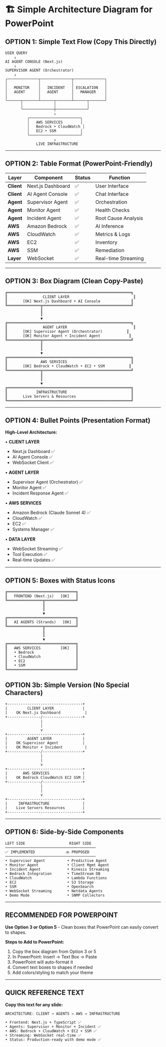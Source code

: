 # 🏗️ Simple Architecture Diagram for PowerPoint

## OPTION 1: Simple Text Flow (Copy This Directly)

```
USER QUERY
    ↓
AI AGENT CONSOLE (Next.js)
    ↓
SUPERVISOR AGENT (Orchestrator)
    ↓
┌──────────────┬──────────────┬──────────────┐
│              │              │              │
│   MONITOR    │   INCIDENT   │ ESCALATION   │
│   AGENT      │   AGENT      │   MANAGER    │
│              │              │              │
└──────┬───────┴──────┬───────┴──────┬───────┘
       │              │              │
       └──────────────┼──────────────┘
                      ↓
          ┌───────────────────────┐
          │   AWS SERVICES        │
          │   Bedrock • CloudWatch │
          │   EC2 • SSM           │
          └───────────────────────┘
                      ↓
              LIVE INFRASTRUCTURE
```

---

## OPTION 2: Table Format (PowerPoint-Friendly)

| Layer | Component | Status | Function |
|-------|-----------|--------|----------|
| **Client** | Next.js Dashboard | ✅ | User Interface |
| **Client** | AI Agent Console | ✅ | Chat Interface |
| **Agent** | Supervisor Agent | ✅ | Orchestration |
| **Agent** | Monitor Agent | ✅ | Health Checks |
| **Agent** | Incident Agent | ✅ | Root Cause Analysis |
| **AWS** | Amazon Bedrock | ✅ | AI Inference |
| **AWS** | CloudWatch | ✅ | Metrics & Logs |
| **AWS** | EC2 | ✅ | Inventory |
| **AWS** | SSM | ✅ | Remediation |
| **Layer** | WebSocket | ✅ | Real-time Streaming |

---

## OPTION 3: Box Diagram (Clean Copy-Paste)

```
╔════════════════════════════════════════════════════════╗
║                CLIENT LAYER                             ║
║       [OK] Next.js Dashboard + AI Console              ║
╚═══════════════╦════════════════════════════════════════╝
                ║
                ║
                ▼
╔════════════════════════════════════════════════════════╗
║                AGENT LAYER                              ║
║       [OK] Supervisor Agent (Orchestrator)           ║
║       [OK] Monitor Agent + Incident Agent             ║
╚═══════════════╦════════════════════════════════════════╝
                ║
                ║
                ▼
╔════════════════════════════════════════════════════════╗
║               AWS SERVICES                             ║
║       [OK] Bedrock • CloudWatch • EC2 • SSM           ║
╚═══════════════╦════════════════════════════════════════╝
                ║
                ║
                ▼
╔════════════════════════════════════════════════════════╗
║             INFRASTRUCTURE                             ║
║       Live Servers & Resources                         ║
╚════════════════════════════════════════════════════════╝
```

---

## OPTION 4: Bullet Points (Presentation Format)

**High-Level Architecture:**

• **CLIENT LAYER**
  - Next.js Dashboard ✅
  - AI Agent Console ✅
  - WebSocket Client ✅

• **AGENT LAYER**
  - Supervisor Agent (Orchestrator) ✅
  - Monitor Agent ✅
  - Incident Response Agent ✅

• **AWS SERVICES**
  - Amazon Bedrock (Claude Sonnet 4) ✅
  - CloudWatch ✅
  - EC2 ✅
  - Systems Manager ✅

• **DATA LAYER**
  - WebSocket Streaming ✅
  - Tool Execution ✅
  - Real-time Updates ✅

---

## OPTION 5: Boxes with Status Icons

```
╔═══════════════════════════════╗
║   FRONTEND (Next.js)   [OK]   ║
╚════════════════╦══════════════╝
                 ║
                 ║
                 ▼
╔═══════════════════════════════╗
║   AI AGENTS (Strands)   [OK]  ║
╚════════════════╦══════════════╝
                 ║
                 ║
                 ▼
╔═══════════════════════════════╗
║   AWS SERVICES         [OK]   ║
║   • Bedrock                   ║
║   • CloudWatch                ║
║   • EC2                       ║
║   • SSM                       ║
╚═══════════════════════════════╝
```

## OPTION 3b: Simple Version (No Special Characters)

```
+----------------------------------+
|         CLIENT LAYER             |
|    OK Next.js Dashboard           |
+---------------/------------------+
                |
                |
                v
+----------------------------------+
|         AGENT LAYER              |
|    OK Supervisor Agent           |
|    OK Monitor + Incident          |
+---------------/------------------+
                |
                |
                v
+----------------------------------+
|       AWS SERVICES               |
|    OK Bedrock CloudWatch EC2 SSM |
+---------------/------------------+
                |
                |
                v
+----------------------------------+
|     INFRASTRUCTURE               |
|    Live Servers Resources        |
+----------------------------------+
```

---

## OPTION 6: Side-by-Side Components

```
LEFT SIDE                    RIGHT SIDE
─────────────────────────────────────────
✅ IMPLEMENTED              🔜 PROPOSED
─────────────────────────────────────────
• Supervisor Agent          • Predictive Agent
• Monitor Agent             • Client Mgmt Agent
• Incident Agent            • Kinesis Streaming
• Bedrock Integration       • TimeStream DB
• CloudWatch                • Lambda Functions
• EC2                       • S3 Storage
• SSM                       • OpenSearch
• WebSocket Streaming       • Netdata Agents
• Demo Mode                 • SNMP Collectors
```

---

## RECOMMENDED FOR POWERPOINT

**Use Option 3 or Option 5** - Clean boxes that PowerPoint can easily convert to shapes.

**Steps to Add to PowerPoint:**
1. Copy the box diagram from Option 3 or 5
2. In PowerPoint: Insert → Text Box → Paste
3. PowerPoint will auto-format it
4. Convert text boxes to shapes if needed
5. Add colors/styling to match your theme

---

## QUICK REFERENCE TEXT

**Copy this text for any slide:**

```
ARCHITECTURE: CLIENT → AGENTS → AWS → INFRASTRUCTURE

• Frontend: Next.js + TypeScript ✅
• Agents: Supervisor + Monitor + Incident ✅
• AWS: Bedrock + CloudWatch + EC2 + SSM ✅
• Streaming: WebSocket real-time ✅
• Status: Production-ready with demo mode ✅
```

